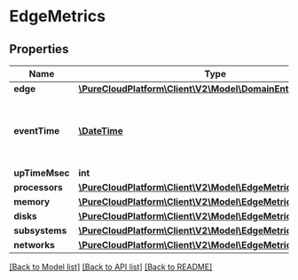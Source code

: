 # EdgeMetrics

## Properties
Name | Type | Description | Notes
------------ | ------------- | ------------- | -------------
**edge** | [**\PureCloudPlatform\Client\V2\Model\DomainEntityRef**](DomainEntityRef.md) |  | [optional] 
**eventTime** | [**\DateTime**](\DateTime.md) | Date time is represented as an ISO-8601 string. For example: yyyy-MM-ddTHH:mm:ss.SSSZ | [optional] 
**upTimeMsec** | **int** |  | [optional] 
**processors** | [**\PureCloudPlatform\Client\V2\Model\EdgeMetricsProcessor[]**](EdgeMetricsProcessor.md) |  | [optional] 
**memory** | [**\PureCloudPlatform\Client\V2\Model\EdgeMetricsMemory[]**](EdgeMetricsMemory.md) |  | [optional] 
**disks** | [**\PureCloudPlatform\Client\V2\Model\EdgeMetricsDisk[]**](EdgeMetricsDisk.md) |  | [optional] 
**subsystems** | [**\PureCloudPlatform\Client\V2\Model\EdgeMetricsSubsystem[]**](EdgeMetricsSubsystem.md) |  | [optional] 
**networks** | [**\PureCloudPlatform\Client\V2\Model\EdgeMetricsNetwork[]**](EdgeMetricsNetwork.md) |  | [optional] 

[[Back to Model list]](../README.md#documentation-for-models) [[Back to API list]](../README.md#documentation-for-api-endpoints) [[Back to README]](../README.md)


